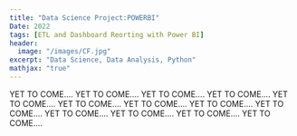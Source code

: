 ```yaml
---
title: "Data Science Project:POWERBI"
Date: 2022
tags: [ETL and Dashboard Reorting with Power BI]
header:
  image: "/images/CF.jpg"
excerpt: "Data Science, Data Analysis, Python"
mathjax: "true"
---
```


YET TO COME....
YET TO COME....
YET TO COME....
YET TO COME....
YET TO COME....
YET TO COME....
YET TO COME....
YET TO COME....
YET TO COME....
YET TO COME....
YET TO COME....
YET TO COME....
YET TO COME....
